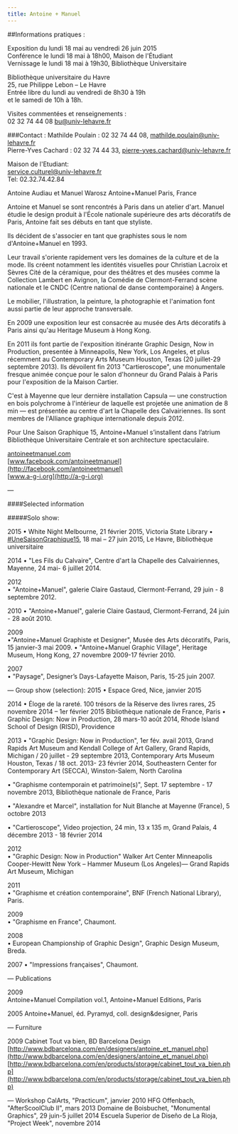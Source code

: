 ```yaml
---
title: Antoine + Manuel
---
```


##Informations pratiques :

Exposition du lundi 18 mai au vendredi 26 juin 2015  
Conférence le lundi 18 mai à 18h00, Maison de l'Étudiant  
Vernissage le lundi 18 mai à 19h30, Bibliothèque Universitaire


Bibliothèque universitaire du Havre  
25, rue Philippe Lebon – Le Havre  
Entrée libre du lundi au vendredi de 8h30 à 19h   
et le samedi de 10h à 18h.

Visites commentées et renseignements :  
02 32 74 44 08 
[bu@univ-lehavre.fr](mailto:bu@univ-lehavre.fr)

###Contact : 
Mathilde Poulain : 02 32 74 44 08, [mathilde.poulain@univ-lehavre.fr](mailto:mathilde.poulain@univ-lehavre.fr)  
Pierre-Yves Cachard : 02 32 74 44 33, [pierre-yves.cachard@univ-lehavre.fr](mailto:pierre-yves.cachard@univ-lehavre.fr)

Maison de l'Etudiant:  
[service.culturel@univ-lehavre.fr](mailto:service.culturel@univ-lehavre.fr)  
Tel: 02.32.74.42.84

Antoine Audiau et Manuel Warosz
Antoine+Manuel
Paris, France

Antoine et Manuel se sont rencontrés à Paris dans un atelier d'art. Manuel étudie le design produit à l'École nationale supérieure des arts décoratifs de Paris, Antoine fait ses débuts en tant que styliste. 

Ils décident de s'associer en tant que graphistes sous le nom d'Antoine+Manuel en 1993. 

Leur travail s'oriente rapidement vers les domaines de la culture et de la mode.
Ils créent notamment les identités visuelles pour Christian Lacroix et Sèvres Cité de la céramique, pour des théâtres et des musées comme la Collection Lambert en Avignon, la Comédie de Clermont-Ferrand scène nationale et le CNDC (Centre national de danse contemporaine) à Angers. 

Le mobilier, l'illustration, la peinture, la photographie et l'animation font aussi partie de leur approche transversale.

En 2009 une exposition leur est consacrée au musée des Arts décoratifs à Paris ainsi qu'au Heritage Museum à Hong Kong.

En 2011 ils font partie de l'exposition itinérante Graphic Design, Now in Production, presentée à Minneapolis, New York, Los Angeles, et plus récemment au Contemporary Arts Museum Houston, Texas (20 juillet-29 septembre 2013).
Ils dévoilent fin 2013 "Cartieroscope", une monumentale fresque animée conçue pour le salon d'honneur du Grand Palais à Paris pour l'exposition de la Maison Cartier.

C'est à Mayenne que leur dernière installation Capsula — une construction en bois polychrome à l'intérieur de laquelle est projetée une animation de 8 min — est présentée au centre d'art la Chapelle des Calvairiennes.
Ils sont membres de l'Alliance graphique internationale depuis 2012.

Pour Une Saison Graphique 15, Antoine+Manuel s’installent dans l’atrium Bibliothèque Universitaire Centrale et son architecture spectaculaire.

[antoineetmanuel.com](http://antoineetmanuel.com)  
[www.facebook.com/antoineetmanuel](http://facebook.com/antoineetmanuel)  
[www.a-g-i.org](http://a-g-i.org)

—

####Selected information

#####Solo show:

2015
• White Night Melbourne, 21 février 2015, Victoria State Library
• [#UneSaisonGraphique15](https://www.google.fr/search?q=%23UneSaisonGraphique15&oq=%23UneSaisonGraphique15&aqs=chrome..69i57.2549j0j7&sourceid=chrome&es_sm=91&ie=UTF-8#q=%23UneSaisonGraphique15&start=10), 18 mai – 27 juin 2015, Le Havre, Bibliothèque universitaire

2014
• "Les Fils du Calvaire",  Centre d'art la Chapelle des Calvairiennes, Mayenne, 24 mai- 6 juillet 2014.

2012	 
• "Antoine+Manuel", galerie Claire Gastaud, Clermont-Ferrand, 29 juin - 8 septembre 2012.

2010 
• "Antoine+Manuel", galerie Claire Gastaud, Clermont-Ferrand, 24 juin - 28 août 2010.

2009	 
•"Antoine+Manuel Graphiste et Designer", Musée des Arts décoratifs, Paris, 15 janvier-3 mai 2009.
• "Antoine+Manuel Graphic Village", Heritage Museum, Hong Kong, 27 novembre 2009-17 février 2010.

2007 	
• "Paysage", Designer’s Days-Lafayette Maison, Paris, 15-25 juin 2007.

—
Group show (selection): 
2015
• Espace Gred, Nice, janvier 2015

2014
• Éloge de la rareté. 100 trésors de la Réserve des livres rares, 25 novembre 2014 – 1er février 2015
Bibliothèque nationale de France, Paris
•  Graphic Design: Now in Production, 28 mars-10 août 2014, Rhode Island School of Design (RISD), Providence

2013
• "Graphic Design: Now in Production", 1er fév. avail 2013, Grand Rapids Art Museum and Kendall College of Art Gallery, Grand Rapids, Michigan / 20 juillet - 29 septembre 2013, Contemporary Arts Museum Houston, Texas / 18 oct. 2013- 23 février 2014, Southeastern Center for Contemporary Art (SECCA), Winston-Salem, North Carolina

• "Graphisme contemporain et patrimoine(s)", Sept. 17 septembre - 17 novembre 2013, Bibliothèque nationale de France, Paris

• "Alexandre et Marcel", installation for Nuit Blanche at Mayenne (France), 5 octobre 2013

• "Cartieroscope", Video projection, 24 min, 13 x 135 m, Grand Palais, 4 décembre 2013 - 18  février 2014

2012	
• "Graphic Design: Now in Production"  Walker Art Center Minneapolis
Cooper-Hewitt New York – Hammer Museum (Los Angeles)— Grand Rapids Art Museum, Michigan

2011 	
• "Graphisme et création contemporaine", BNF (French National Library), Paris.

2009	
• "Graphisme en France", Chaumont.

2008	
• European Championship of Graphic Design", Graphic Design Museum, Breda.

2007
• "Impressions françaises", Chaumont.

—
Publications

2009	
Antoine+Manuel Compilation vol.1, Antoine+Manuel Editions, Paris

2005
Antoine+Manuel, éd. Pyramyd, coll. design&designer, Paris

—
Furniture

2009
Cabinet Tout va bien, BD Barcelona Design
[http://www.bdbarcelona.com/en/designers/antoine_et_manuel.php](http://www.bdbarcelona.com/en/designers/antoine_et_manuel.php)
[http://www.bdbarcelona.com/en/products/storage/cabinet_tout_va_bien.php](http://www.bdbarcelona.com/en/products/storage/cabinet_tout_va_bien.php)

—
Workshop
CalArts, "Practicum", janvier 2010
HFG Offenbach, "AfterScoolClub II", mars 2013
Domaine de Boisbuchet, "Monumental Graphics", 29 juin-5 juillet 2014
Escuela Superior de Diseño de La Rioja, "Project Week", novembre 2014

